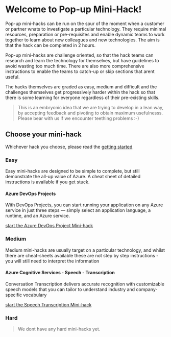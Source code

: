 # Welcome to Pop-up Mini-Hack!

Pop-up mini-hacks can be run on the spur of the moment when a customer or partner wnats to investigate a particular technology.  They require minimal resources, preparation or pre-requisites and enable dynamic teams to work together to learn about new colleagues and new technologies. The aim is that the hack can be completed in 2 hours.

Pop-up mini-hacks are challenge oriented, so that the hack teams can research and learn the technology for themselves, but have guidelines to avoid wasting too much time.  There are also more comprehensive instructions to enable the teams to catch-up or skip sections that arent useful.

The hacks themselves are graded as easy, medium and difficult and the challenges themselves get progressively harder within the hack so that there is some learning for everyone regardless of their pre-existing skills.

> This is an embryonic idea that we are trying to develop in a lean way, by accepting feedback and pivoting to obtain maximum usefulnesss.  Please bear with us if we encounter teething problems :-)

## Choose your mini-hack

Whichever hack you choose, please read the [getting started](getting-started.md)

### Easy

Easy mini-hacks are designed to be simple to complete, but still demonstrate the all-up value of Azure.  A cheat sheet of detailed instructions is available if you get stuck.

#### Azure DevOps Projects

With DevOps Projects, you can start running your application on any Azure service in just three steps — simply select an application language, a runtime, and an Azure service.

[start the Azure DevOps Project Mini-hack](azure-devops-projects-mini-hack.md)

### Medium

Medium mini-hacks are usually target on a particular technology, and whilst there are cheat-sheets available these are not step by step instructions - you will still need to interpret the information

#### Azure Cognitive Services - Speech - Transcription

Conversation Transcription delivers accurate recognition with customizable speech models that you can tailor to understand industry and company-specific vocabulary

[start the Speech Transcription Mini-hack](azure-speech-transcription-mini-hack.md)

### Hard

> We dont have any hard mini-hacks yet.

